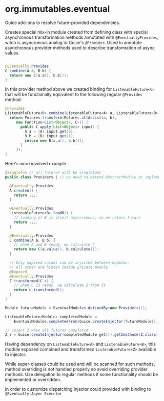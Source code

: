 # org.immutables.eventual

Guice add-ons to resolve future-provided dependencies.

Creates special mix-in module created from defining class with special asynchronous
transformation methods annotated with `@EventuallyProvides`, witch is asyncronous analog to Guice's `@Provides`. Used to annotate asynchronous provider methods used to describe transformation of async values.

```java

@Eventually.Provides
C combine(A a, B b) {
  return new C(a.a(), b.b());
}
```

In this provider method above we created binding for `ListenableFuture<C>` that will be functionally equivalent to the following regular `@Provides` method:

```java
@Provides
ListenableFuture<B> combine(ListenableFuture<A> a, ListenableFuture<B> b) {
  return Futures.transform(Futures.allAsList(a, b),
     new Function<List<Object>, C>() {
       public C apply(List<Object> input) {
         A a = (A) input.get(0);
         B b = (B) input.get(1);
         return new B(a.a(), b.b());
       }
     });
}
```

Here's more involved example

```java
@Singleton // all futures will be singletons
public class Providers { // no need to extend AbstractModule or implement Module

  @Eventually.Provides
  A createA() {
    return ...;
  }

  @Eventually.Provides
  ListenableFuture<B> loadB() {
    // loading of B is itself asyncronous, so we return future
    return ...;
  }

  @Eventually.Provides
  C combine(A a, B b) {
    // when A and B ready, we calculate C
    return new C(a.value(), b.calculate());
  }

  // Only exposed values can be injected between modules,
  // All other are hidden inside private module
  @Exposed
  @Eventually.Provides
  Z transformed(C c) {
    // when C is ready, we calculate Z from it
    return c.transformed();
  }
}

Module futureModule = EventualModules.definedBy(new Providers());

ListenableFuture<Module> completedModule =
    EventualModules.completedFrom(Guice.createInjector(futureModule));

// inject Z when all futures completed
Z z = Guice.createInjector(completedModule.get()).getInstance(Z.class);

```

Having dependency on `ListenableFuture<A>` and `ListenableFuture<B>`, this module exposed
combined and transformed `ListenableFuture<Z>` available to injector.

While super-classes could be used and will be scanned for such methods, method overriding is
not handled properly so avoid overriding provider methods. Use delegation to regular methods if some functionality should be implemented or overridden.

In order to customize dispatching,injector could provided with binding to
`@Eventually.Async Executor`
